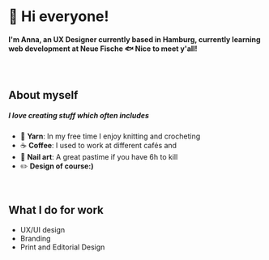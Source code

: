 <!--
**annaschemmel/annaschemmel** is a ✨ _special_ ✨ repository because its `README.md` (this file) appears on your GitHub profile.

Here are some ideas to get you started:

- 🔭 I’m currently working on ...
- 🌱 I’m currently learning ...
- 👯 I’m looking to collaborate on ...
- 🤔 I’m looking for help with ...
- 💬 Ask me about ...
- 📫 How to reach me: ...
- 😄 Pronouns: ...
- ⚡ Fun fact: ...
-->

# 👋 Hi everyone!

#### I'm Anna, an UX Designer currently based in Hamburg, currently learning web development at Neue Fische 🐟 Nice to meet y'all!
<br>


## About myself
##### I love creating stuff which often includes
- 🧶 **Yarn**: In my free time I enjoy knitting and crocheting
- ☕ **Coffee**: I used to work at different cafés and
- 💅 **Nail art**: A great pastime if you have 6h to kill
- ✏️ **Design of course:)**
<br>


## What I do for work
- UX/UI design
- Branding
- Print and Editorial Design
<br>









